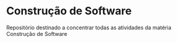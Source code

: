 # Construção de Software

Repositório destinado a concentrar todas as atividades da matéria Construção de Software
